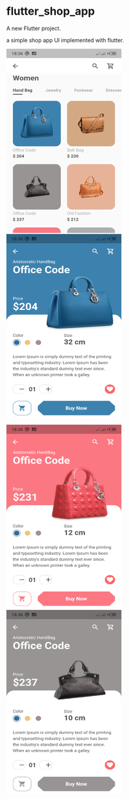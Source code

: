 # flutter_shop_app

A new Flutter project.

a simple shop app UI implemented with flutter.

<img src="https://github.com/Richard-bejide/flutter_shop_app/blob/main/Screenshot_20210909-183633.png" height=480, width=300>   <img src="https://github.com/Richard-bejide/flutter_shop_app/blob/main/Screenshot_20210909-183644.png" height=480, width=300>

<img src="https://github.com/Richard-bejide/flutter_shop_app/blob/main/Screenshot_20210909-183653.png" height=480, width=300>   <img src="https://github.com/Richard-bejide/flutter_shop_app/blob/main/Screenshot_20210909-183701.png" height=480, width=300>
        
